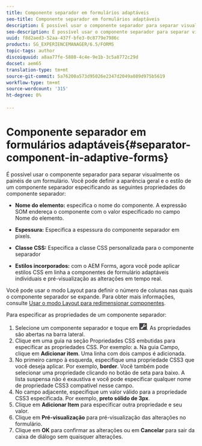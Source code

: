```yaml
---
title: Componente separador em formulários adaptáveis
seo-title: Componente separador em formulários adaptáveis
description: É possível usar o componente separador para separar visualmente as seções de um formulário.
seo-description: É possível usar o componente separador para separar visualmente as seções de um formulário.
uuid: f8d2aed3-52aa-437f-bfe3-0c8779e7986c
products: SG_EXPERIENCEMANAGER/6.5/FORMS
topic-tags: author
discoiquuid: a8aa77fe-5880-4c4e-9e1b-3c5a8772c29d
docset: aem65
translation-type: tm+mt
source-git-commit: 5a76200a573d95026e2347d2049a089d975b5619
workflow-type: tm+mt
source-wordcount: '315'
ht-degree: 0%

---
```



# Componente separador em formulários adaptáveis{#separator-component-in-adaptive-forms}

É possível usar o componente separador para separar visualmente os painéis de um formulário. Você pode definir a aparência geral e o estilo de um componente separador especificando as seguintes propriedades do componente separador:

* **Nome do elemento:** especifica o nome do componente. A expressão SOM endereça o componente com o valor especificado no campo Nome do elemento.
* **Espessura:** Especifica a espessura do componente separador em pixels.

* **Classe CSS:** Especifica a classe CSS personalizada para o componente separador

* **Estilos incorporados:** com o AEM Forms, agora você pode aplicar estilos CSS em linha a componentes de formulário adaptáveis individuais e pré-visualização as alterações em tempo real.

Você pode usar o modo Layout para definir o número de colunas nas quais o componente separador se expande. Para obter mais informações, consulte [Usar o modo Layout para redimensionar componentes](../../forms/using/resize-using-layout-mode.md).

Para especificar as propriedades de um componente separador:

1. Selecione um componente separador e toque em ![cmppr](assets/cmppr.png). As propriedades são abertas na barra lateral.
1. Clique em uma guia na seção Propriedades CSS embutidas para especificar as propriedades CSS. Por exemplo: a. Na guia Campo, clique em **Adicionar item**. Uma linha com dois campos é adicionada.
1. No primeiro campo à esquerda, especifique uma propriedade CSS3 que você deseja aplicar. Por exemplo, **border**. Você também pode selecionar uma propriedade clicando no botão de seta para baixo. A lista suspensa não é exaustiva e você pode especificar qualquer nome de propriedade CSS3 compatível nesse campo.
1. No campo adjacente, especifique um valor válido para a propriedade CSS3 especificada. Por exemplo, **preto sólido de 3px**.
1. Clique em **Adicionar Item** para especificar outra propriedade e seu valor.
1. Clique em **Pré-visualização** para pré-visualização das alterações no formulário.
1. Clique em **OK** para confirmar as alterações ou em **Cancelar** para sair da caixa de diálogo sem quaisquer alterações.

